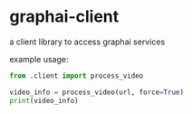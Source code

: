 # graphai-client
a client library to access graphai services

example usage:
```python
from .client import process_video

video_info = process_video(url, force=True)
print(video_info)
```
